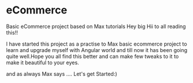 # eCommerce
Basic eCommerce project based on Max tutorials
Hey big Hii to all reading this!!

I have started this project as a practise to Max basic ecommerce project to learn and upgrade myself with Angular world and till now it has been going quite well.Hope you all find this better and can make few tweaks to it to make it beautiful to your eyes.

and as always Max says .... Let's get Started:)
